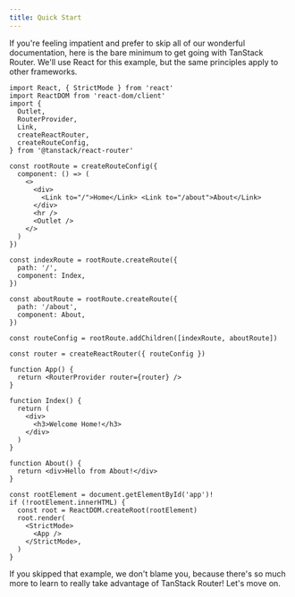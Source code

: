 ```yaml
---
title: Quick Start
---
```


If you're feeling impatient and prefer to skip all of our wonderful documentation, here is the bare minimum to get going with TanStack Router. We'll use React for this example, but the same principles apply to other frameworks.

```tsx
import React, { StrictMode } from 'react'
import ReactDOM from 'react-dom/client'
import {
  Outlet,
  RouterProvider,
  Link,
  createReactRouter,
  createRouteConfig,
} from '@tanstack/react-router'

const rootRoute = createRouteConfig({
  component: () => (
    <>
      <div>
        <Link to="/">Home</Link> <Link to="/about">About</Link>
      </div>
      <hr />
      <Outlet />
    </>
  )
})

const indexRoute = rootRoute.createRoute({
  path: '/',
  component: Index,
})

const aboutRoute = rootRoute.createRoute({
  path: '/about',
  component: About,
})

const routeConfig = rootRoute.addChildren([indexRoute, aboutRoute])

const router = createReactRouter({ routeConfig })

function App() {
  return <RouterProvider router={router} />
}

function Index() {
  return (
    <div>
      <h3>Welcome Home!</h3>
    </div>
  )
}

function About() {
  return <div>Hello from About!</div>
}

const rootElement = document.getElementById('app')!
if (!rootElement.innerHTML) {
  const root = ReactDOM.createRoot(rootElement)
  root.render(
    <StrictMode>
      <App />
    </StrictMode>,
  )
}
```

If you skipped that example, we don't blame you, because there's so much more to learn to really take advantage of TanStack Router! Let's move on.
